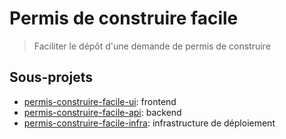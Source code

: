# Permis de construire facile

> Faciliter le dépôt d'une demande de permis de construire

## Sous-projets

- [permis-construire-facile-ui](https://github.com/MTES-MCT/permis-construire-facile-ui): frontend
- [permis-construire-facile-api](https://github.com/MTES-MCT/permis-construire-facile-ui): backend
- [permis-construire-facile-infra](https://github.com/MTES-MCT/permis-construire-facile-infra): infrastructure de déploiement
